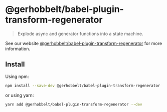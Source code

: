 # @gerhobbelt/babel-plugin-transform-regenerator

> Explode async and generator functions into a state machine.

See our website [@gerhobbelt/babel-plugin-transform-regenerator](https://babeljs.io/docs/en/next/babel-plugin-transform-regenerator.html) for more information.

## Install

Using npm:

```sh
npm install --save-dev @gerhobbelt/babel-plugin-transform-regenerator
```

or using yarn:

```sh
yarn add @gerhobbelt/babel-plugin-transform-regenerator --dev
```
